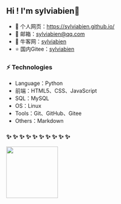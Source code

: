 ## Hi ! I'm sylviabien:wave:    

- 🏡 个人网页：<a href="https://sylviabien.github.io" target="_blank">https://sylviabien.github.io/</a>    
- 💬 邮箱：[sylviabien@qq.com](sylviabien@qq.com)  
- 🌱 牛客网：[sylviabien](https://www.nowcoder.com/users/548473347)
- ⭐️ 国内Gitee：[sylviabien](https://gitee.com/sylviabien)


### ⚡ Technologies  

- Language：Python
- 前端：HTML5、CSS、JavaScript
- SQL：MySQL
- OS：Linux
- Tools：Git、GitHub、Gitee
- Others：Markdown



###  ✨ ✨ ✨ ✨ ✨ ✨ ✨ ✨ ✨ ✨ 

<img align="" height="137px" src="https://github-readme-stats.vercel.app/api?username=sylviabien&hide_title=true&hide_border=true&show_icons=true&include_all_commits=true&line_height=21&bg_color=0,EC6C6C,FFD479,FFFC79,73FA79&theme=graywhite&locale=cn" />
